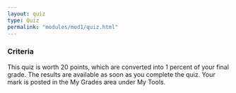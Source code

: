 ```yaml
---
layout: quiz
type: Quiz
permalink: "modules/mod1/quiz.html"
---
```


### Criteria

This quiz is worth 20 points, which are converted into 1 percent of your final grade. The results are available as soon as you complete the quiz. Your mark is posted in the My Grades area under My Tools.